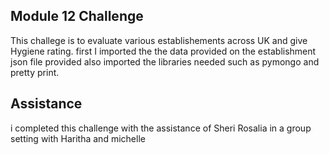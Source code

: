 ## Module 12 Challenge
This challege is to evaluate various establishements across UK and give Hygiene rating.
first I imported the the data  provided on the establishment json file provided
also imported the libraries needed such as pymongo and pretty print.
## Assistance
i completed this challenge with the assistance of Sheri Rosalia in a group setting
with Haritha and michelle
